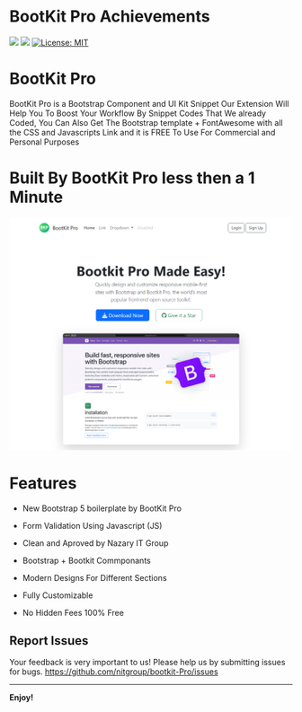 # BootKit Pro Achievements

[![](https://img.shields.io/badge/Made%20by-Nazary%20IT%20Group-blue)]()
[![](https://img.shields.io/static/v1?label=Version&message=v1.0.0&color=<COLOR>)]()
[![License: MIT](https://img.shields.io/badge/License-MIT-yellow.svg)](https://opensource.org/licenses/MIT)

# BootKit Pro

BootKit Pro is a Bootstrap Component and UI Kit Snippet Our Extension Will Help You To Boost Your Workflow By Snippet Codes That We already Coded, You Can Also Get The Bootstrap template + FontAwesome with all the CSS and Javascripts Link and it is FREE To Use For Commercial and Personal Purposes


# Built By BootKit Pro less then a 1 Minute

![Alt text](https://github.com/nitgroup/bootkit-Pro/blob/main/assets/webdesign-small.png?raw=true)

# Features

- New Bootstrap 5 boilerplate by BootKit Pro

- Form Validation Using Javascript (JS)

- Clean and Aproved by Nazary IT Group

- Bootstrap + Bootkit Commponants

- Modern Designs For Different Sections

- Fully Customizable

- No Hidden Fees 100% Free

## Report Issues

Your feedback is very important to us! Please help us by submitting issues for bugs.
https://github.com/nitgroup/bootkit-Pro/issues

---

**Enjoy!**
